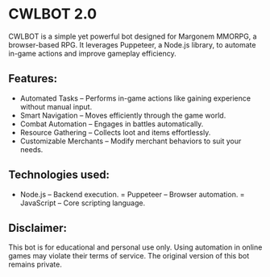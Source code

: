 # CWLBOT 2.0

CWLBOT is a simple yet powerful bot designed for Margonem MMORPG, a browser-based RPG. It leverages Puppeteer, a Node.js library, to automate in-game actions and improve gameplay efficiency.

## Features:

- Automated Tasks – Performs in-game actions like gaining experience without manual input.
- Smart Navigation – Moves efficiently through the game world.
- Combat Automation – Engages in battles automatically.
- Resource Gathering – Collects loot and items effortlessly.
- Customizable Merchants – Modify merchant behaviors to suit your needs.

## Technologies used:

- Node.js – Backend execution.
= Puppeteer – Browser automation.
= JavaScript – Core scripting language.


## Disclaimer:
This bot is for educational and personal use only. Using automation in online games may violate their terms of service. The original version of this bot remains private.

